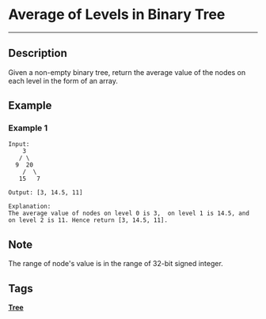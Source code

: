 # Average of Levels in Binary Tree
-----
## Description
Given a non-empty binary tree, return the average value of the nodes on each level in the form of an array.

## Example
### Example 1
```
Input:
    3
   / \
  9  20
    /  \
   15   7

Output: [3, 14.5, 11]

Explanation:
The average value of nodes on level 0 is 3,  on level 1 is 14.5, and on level 2 is 11. Hence return [3, 14.5, 11].
```

## Note
The range of node's value is in the range of 32-bit signed integer.

## Tags
**[Tree](https://leetcode.com/tag/tree)**
